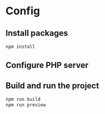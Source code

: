 # Config

## Install packages
```bash
npm install
```

## Configure PHP server

## Build and run the project
```bash
npm run build
npm run preview
```
